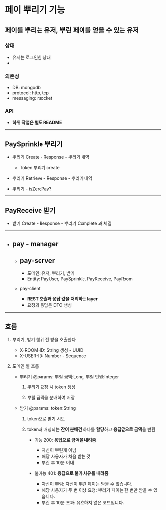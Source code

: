 # 페이 뿌리기 기능

## 페이를 뿌리는 유저, 뿌린 페이를 얻을 수 있는 유저

### 상태
- 유저는 로그인한 상태
- 

### 의존성
- DB: mongodb
- protocol: http, tcp
- messaging: rsocket

### API
- **하위 작업은 별도 README**

---
PaySprinkle 뿌리기
- 

- 뿌리기 Create - Response - 뿌리기 내역

    - Token 뿌리기 create
    
- 뿌리기 Retrieve - Response - 뿌리기 내역

- 뿌리기 - isZeroPay?

---
PayReceive 받기
-

- 받기 Create - Response - 뿌리기 Complete 과 체결

---

- pay - manager
    -
    - pay-server
        -
        - 도메인: 유저, 뿌리기, 받기
        - Entity: PayUser, PaySprinkle, PayReceive, PayRoom
      
    - pay-client
        - **REST 호출과 응답 값을 처리하는 layer**
        - 요청과 응답은 DTO 생성
        
        
        
---
흐름
-

1. 뿌리기, 받기 행위 전 방을 호출한다
    - X-ROOM-ID: String 생성 - UUID
    - X-USER-ID: Number - Sequence
    
2. 도메인 별 흐름
    - 뿌리기 @params: 뿌릴 금액:Long, 뿌릴 인원:Integer
        1. 뿌리기 요청 시 token 생성
        
        2. 뿌릴 금액을 분배하여 저장
        
    - 받기 @params: token:String
        1. token으로 받기 시도
            
        2. token과 매칭되는 **잔여 분배건** 하나를 **할당**하고 **응답값으로 금액**을 반환
            - 가능    200: **응답으로 금액을 내려줌**
                + 자신이 뿌린게 아님
                + 해당 사용자가 처음 받는 것
                + 뿌린 후 10분 이내
                
            - 불가능   401: **응답으로 불가 사유를 내려줌**
                + 자신이 뿌림: 자신이 뿌린 페이는 받을 수 없습니다.
                + 해당 사용자가 두 번 이상 요청: 뿌리기 페이는 한 번만 받을 수 있습니다. 
                + 뿌린 후 10분 초과: 유효하지 않은 코드입니다.
        